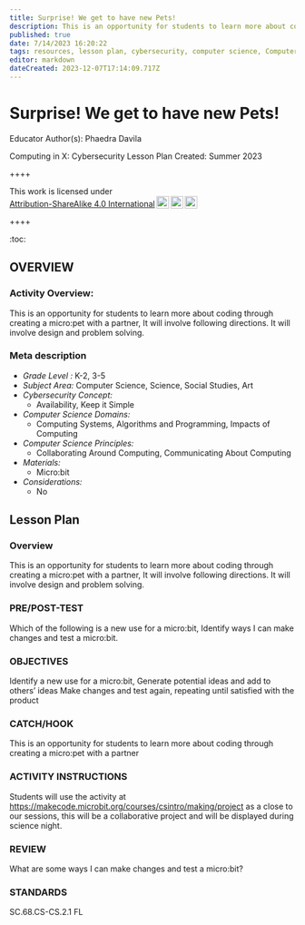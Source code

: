 ```yaml
---
title: Surprise! We get to have new Pets!
description: This is an opportunity for students to learn more about coding through creating a micro:pet with a partner,  It will involve following directions.  It will involve design and problem solving.
published: true
date: 7/14/2023 16:20:22
tags: resources, lesson plan, cybersecurity, computer science, Computer Science, Science, Social Studies, Art 
editor: markdown
dateCreated: 2023-12-07T17:14:09.717Z
---
```

# Surprise! We get to have new Pets!


Educator Author(s): Phaedra Davila


Computing in X: Cybersecurity Lesson Plan 
Created: Summer 2023


++++
<p xmlns:cc="http://creativecommons.org/ns#" >This work is licensed under <a href="http://creativecommons.org/licenses/by-sa/4.0/?ref=chooser-v1" target="_blank" rel="license noopener noreferrer" style="display:inline-block;">Attribution-ShareAlike 4.0 International<img style="height:22px!important;margin-left:3px;vertical-align:text-bottom;" src="https://mirrors.creativecommons.org/presskit/icons/cc.svg?ref=chooser-v1"><img style="height:22px!important;margin-left:3px;vertical-align:text-bottom;" src="https://mirrors.creativecommons.org/presskit/icons/by.svg?ref=chooser-v1"><img style="height:22px!important;margin-left:3px;vertical-align:text-bottom;" src="https://mirrors.creativecommons.org/presskit/icons/sa.svg?ref=chooser-v1"></a></p>
++++


:toc:



## OVERVIEW


### Activity Overview:  
This is an opportunity for students to learn more about coding through creating a micro:pet with a partner,  It will involve following directions.  It will involve design and problem solving.


### Meta description
+ *Grade Level :* K-2, 3-5 
+ *Subject Area:* Computer Science, Science, Social Studies, Art 
+ *Cybersecurity Concept:* 
   + Availability, Keep it Simple
+ *Computer Science Domains:*
   + Computing Systems, Algorithms and Programming, Impacts of Computing
+ *Computer Science Principles:*
   + Collaborating Around Computing, Communicating About Computing
+ *Materials:* 
   + Micro:bit
+ *Considerations:*
   + No


## Lesson Plan
### Overview
This is an opportunity for students to learn more about coding through creating a micro:pet with a partner,  It will involve following directions.  It will involve design and problem solving.


### PRE/POST-TEST
Which of the following is a new use for a micro:bit,
Identify ways I can make changes and test a micro:bit.


### OBJECTIVES
Identify a new use for a micro:bit,
Generate potential ideas and add to others’ ideas
Make changes and test again, repeating until satisfied with the product


### CATCH/HOOK
This is an opportunity for students to learn more about coding through creating a micro:pet with a partner


### ACTIVITY INSTRUCTIONS
Students will use the activity at  https://makecode.microbit.org/courses/csintro/making/project as a close to our sessions, this will be a collaborative project and will be displayed during science night.






### REVIEW
What are some ways I can make changes and test a micro:bit?


### STANDARDS        
SC.68.CS-CS.2.1
FL